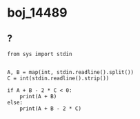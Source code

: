 # boj_14489
## ?

```python3
from sys import stdin


A, B = map(int, stdin.readline().split())
C = int(stdin.readline().strip())

if A + B - 2 * C < 0:
    print(A + B)
else:
    print(A + B - 2 * C)
```
